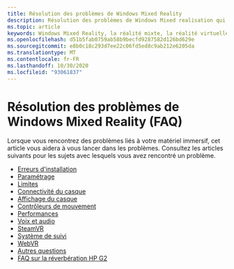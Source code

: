 ```yaml
---
title: Résolution des problèmes de Windows Mixed Reality
description: Résolution des problèmes de Windows Mixed realisation qui va au-delà de notre documentation de support technique standard.
ms.topic: article
keywords: Windows Mixed Reality, la réalité mixte, la réalité virtuelle, VR, MR, dépannage, erreurs, aide, support
ms.openlocfilehash: d51b5fab0759ab58b9becfd9287582d126bd629e
ms.sourcegitcommit: e8b0c18c293d7ee22c06fd5ed8c9ab212e6205da
ms.translationtype: MT
ms.contentlocale: fr-FR
ms.lasthandoff: 10/30/2020
ms.locfileid: "93061837"
---
```

# <a name="troubleshooting-windows-mixed-reality-faqs"></a>Résolution des problèmes de Windows Mixed Reality (FAQ)

Lorsque vous rencontrez des problèmes liés à votre matériel immersif, cet article vous aidera à vous lancer dans les problèmes.
Consultez les articles suivants pour les sujets avec lesquels vous avez rencontré un problème.

- [Erreurs d'installation](installation_errors.md)
- [Paramétrage](set-up-questions.md)
- [Limites](boundary-questions.md)
- [Connectivité du casque](headset-connectivity.md)
- [Affichage du casque](headset-display.md)
- [Contrôleurs de mouvement](motion-controller-problems.md)
- [Performances](performance-questions.md)
- [Voix et audio](speech-and-audio.md)
- [SteamVR](steamvr-questions.md)
- [Système de suivi](tracking.md)
- [WebVR](webvr-questions.md)
- [Autres questions](other-questions.md)
- [FAQ sur la réverbération HP G2](reverbG2-faq.md)